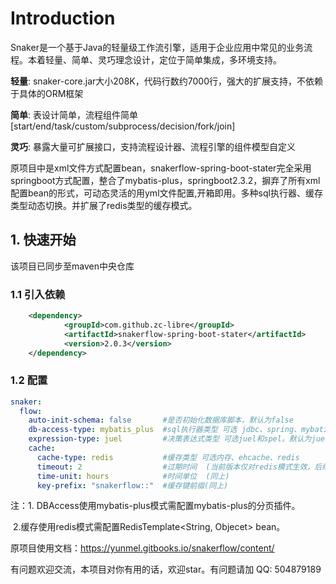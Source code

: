 # Introduction

Snaker是一个基于Java的轻量级工作流引擎，适用于企业应用中常见的业务流程。本着轻量、简单、灵巧理念设计，定位于简单集成，多环境支持。

**轻量**: snaker-core.jar大小208K，代码行数约7000行，强大的扩展支持，不依赖于具体的ORM框架

**简单**: 表设计简单，流程组件简单[start/end/task/custom/subprocess/decision/fork/join]

**灵巧**: 暴露大量可扩展接口，支持流程设计器、流程引擎的组件模型自定义

原项目中是xml文件方式配置bean，snakerflow-spring-boot-stater完全采用springboot方式配置，整合了mybatis-plus，springboot2.3.2，摒弃了所有xml配置bean的形式，可动态灵活的用yml文件配置,开箱即用。多种sql执行器、缓存类型动态切换。并扩展了redis类型的缓存模式。

## 1. 快速开始

该项目已同步至maven中央仓库

### 1.1 引入依赖

```xml
    <dependency>
            <groupId>com.github.zc-libre</groupId>
            <artifactId>snakerflow-spring-boot-stater</artifactId>
            <version>2.0.3</version>
    </dependency>
```

### 1.2 配置

```yaml
snaker:
  flow:
    auto-init-schema: false       #是否初始化数据库脚本，默认为false
    db-access-type: mybatis_plus  #sql执行器类型 可选 jdbc、spring、mybatis_plus。默认为jdbc
    expression-type: juel         #决策表达式类型 可选juel和spel。默认为juel
    cache:
      cache-type: redis           #缓存类型 可选内存、ehcache、redis
      timeout: 2                  #过期时间  (当前版本仅对redis模式生效，后续会对其他类型做扩展)
      time-unit: hours            #时间单位  (同上)
      key-prefix: "snakerflow::"  #缓存键前缀(同上)
```

注：1. DBAccess使用mybatis-plus模式需配置mybatis-plus的分页插件。

​        2.缓存使用redis模式需配置RedisTemplate<String, Objecet>  bean。

原项目使用文档：https://yunmel.gitbooks.io/snakerflow/content/

有问题欢迎交流，本项目对你有用的话，欢迎star。有问题请加 QQ: 504879189
